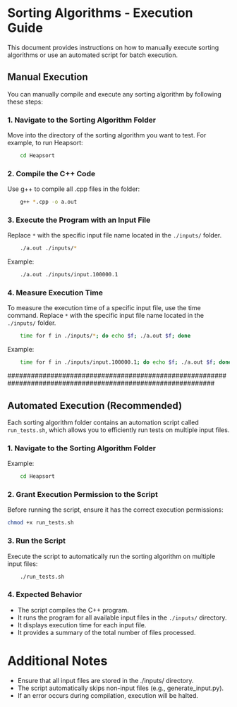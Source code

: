 # Sorting Algorithms - Execution Guide
This document provides instructions on how to manually execute sorting algorithms or use an automated script for batch execution.

## Manual Execution
You can manually compile and execute any sorting algorithm by following these steps:

### 1. Navigate to the Sorting Algorithm Folder
Move into the directory of the sorting algorithm you want to test.
For example, to run Heapsort:

```sh
    cd Heapsort
```

### 2. Compile the C++ Code
Use g++ to compile all .cpp files in the folder:

```sh
    g++ *.cpp -o a.out
```

### 3. Execute the Program with an Input File
Replace `*` with the specific input file name located in the `./inputs/` folder.

```sh
    ./a.out ./inputs/*
```
Example:
```sh
    ./a.out ./inputs/input.100000.1
```

### 4. Measure Execution Time
To measure the execution time of a specific input file, use the time command.
Replace `*` with the specific input file name located in the `./inputs/` folder.
```sh
    time for f in ./inputs/*; do echo $f; ./a.out $f; done
```
Example:
```sh
    time for f in ./inputs/input.100000.1; do echo $f; ./a.out $f; done
```


#############################################################################################################




## Automated Execution (Recommended)
Each sorting algorithm folder contains an automation script called `run_tests.sh`, which allows you to efficiently run tests on multiple input files.



### 1. Navigate to the Sorting Algorithm Folder
Example:

```sh
    cd Heapsort
```
### 2. Grant Execution Permission to the Script
Before running the script, ensure it has the correct execution permissions:

```sh
chmod +x run_tests.sh
```
### 3. Run the Script
Execute the script to automatically run the sorting algorithm on multiple input files:

```sh
    ./run_tests.sh
```

### 4. Expected Behavior
- The script compiles the C++ program.
- It runs the program for all available input files in the  `./inputs/` directory.
- It displays execution time for each input file.
- It provides a summary of the total number of files processed.

# Additional Notes
- Ensure that all input files are stored in the ./inputs/ directory.
- The script automatically skips non-input files (e.g., generate_input.py).
- If an error occurs during compilation, execution will be halted.











